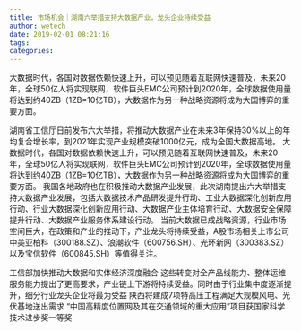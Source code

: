 ```yaml
---
title: 市场机会｜湖南六举措支持大数据产业，龙头企业持续受益
author: wetech
date: 2019-02-01 08:21:16
tags: 
categories: 
---
```

大数据时代，各国对数据依赖快速上升，可以预见随着互联网快速普及，未来20年，全球50亿人将实现联网，软件巨头EMC公司预计到2020年，全球数据使用量将达到约40ZB（1ZB=10亿TB），大数据作为另一种战略资源将成为大国博弈的重要方面。
<!-- more -->
湖南省工信厅日前发布六大举措，将推动大数据产业在未来3年保持30%以上的年均复合增长率，到2021年实现产业规模突破1000亿元，成为全国大数据高地。
大数据时代，各国对数据依赖快速上升，可以预见随着互联网快速普及，未来20年，全球50亿人将实现联网，软件巨头EMC公司预计到2020年，全球数据使用量将达到约40ZB（1ZB=10亿TB），大数据作为另一种战略资源将成为大国博弈的重要方面。
我国各地政府也在积极推动大数据产业发展，此次湖南提出六大举措支持大数据产业发展，包括大数据技术产品研发提升行动、工业大数据深化创新应用行动、行业大数据深化创新应用行动、大数据产业主体培育行动、大数据安全保障提升行动、大数据产业服务体系建设行动。
当前大数据已成战略资源，行业市场空间巨大，在政策和产业的推动下，产业龙头将持续受益，A股市场相关上市公司中美亚柏科（300188.SZ）、浪潮软件（600756.SH）、光环新网（300383.SZ）以及宝信软件（600845.SH）等值得关注。
 
 
工信部加快推动大数据和实体经济深度融合
这些转变对全产品线能力、整体运维服务能力提出了更高要求，产业链上下游将持续受益。同时由于行业集中度逐渐提升，细分行业龙头企业将最为受益
陕西将建成7项特高压工程满足大规模风电、光伏基地送出需求
“中国高精度位置网及其在交通领域的重大应用”项目获国家科学技术进步奖一等奖
